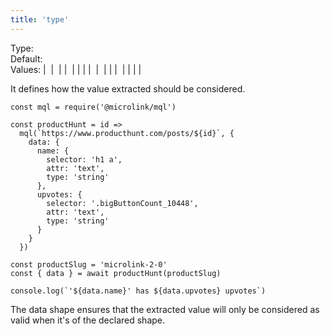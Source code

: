 ```yaml
---
title: 'type'
---
```


Type: <Type children="<string>"/><br/>
Default: <Type children="'auto'"/><br/>
Values: <TypeContainer><Type children="'auto'"/> | <Type children="'regex'"/> | <Type children="'author'"/> | <Type children="'object'"/> | <Type children="'boolean'"/> | <Type children="'date'"/> | <Type children="'description'"/> | <Type children="'video'"/> | <Type children="'audio'"/> | <Type children="'image'"/> | <Type children="'logo'"/> | <Type children="'number'"/> | <Type children="'string'"/> | <Type children="'title'"/> | <Type children="'url'"/> | <Type children="'lang'"/> | <Type children="'publisher'"/></TypeContainer>

It defines how the value extracted should be considered.

```jsx{9}
const mql = require('@microlink/mql')
 
const productHunt = id =>
  mql(`https://www.producthunt.com/posts/${id}`, {
    data: {
      name: {
        selector: 'h1 a',
        attr: 'text',
        type: 'string'
      },
      upvotes: {
        selector: '.bigButtonCount_10448',
        attr: 'text',
        type: 'string'
      }
    }
  })

const productSlug = 'microlink-2-0'
const { data } = await productHunt(productSlug)

console.log(`'${data.name}' has ${data.upvotes} upvotes`)
```

The data shape ensures that the extracted value will only be considered as valid when it's of the declared shape.
